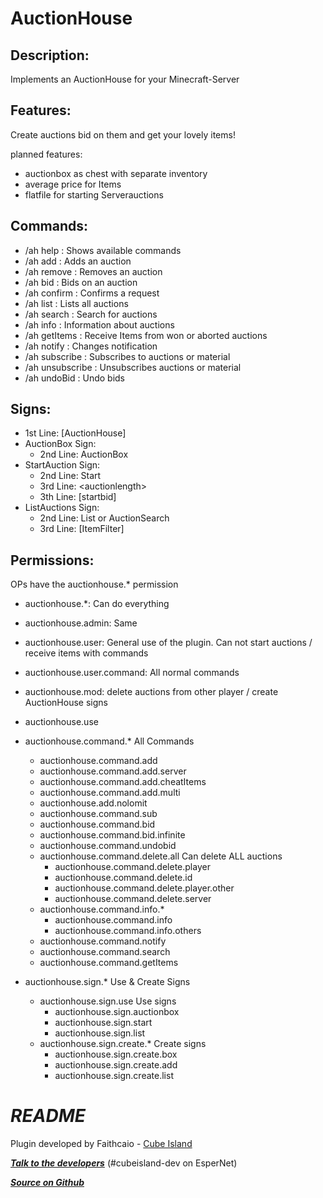 AuctionHouse
==========

Description:
------------
Implements an AuctionHouse for your Minecraft-Server

Features:
---------
Create auctions bid on them and get your lovely items!

planned features:

-  auctionbox as chest with separate inventory
-  average price for Items
-  flatfile for starting Serverauctions

Commands:
------------

- /ah help : Shows available commands
- /ah add : Adds an auction
- /ah remove : Removes an auction
- /ah bid : Bids on an auction
- /ah confirm : Confirms a request
- /ah list : Lists all auctions
- /ah search : Search for auctions
- /ah info : Information about auctions
- /ah getItems : Receive Items from won or aborted auctions
- /ah notify : Changes notification
- /ah subscribe : Subscribes to auctions or material
- /ah unsubscribe : Unsubscribes auctions or material
- /ah undoBid : Undo bids

Signs:
------------

- 1st Line: [AuctionHouse]
- AuctionBox Sign:
    - 2nd Line: AuctionBox
- StartAuction Sign:
    - 2nd Line: Start
    - 3rd Line: <auctionlength\>
    - 3th Line: [startbid]
- ListAuctions Sign:
    - 2nd Line: List or AuctionSearch
    - 3rd Line: [ItemFilter]

Permissions:
------------
OPs have the auctionhouse.* permission
- auctionhouse.*: Can do everything
- auctionhouse.admin: Same
- auctionhouse.user: General use of the plugin. Can not start auctions / receive items with commands
- auctionhouse.user.command: All normal commands
- auctionhouse.mod: delete auctions from other player / create AuctionHouse signs
- auctionhouse.use 

- auctionhouse.command.* All Commands
    - auctionhouse.command.add
    - auctionhouse.command.add.server
    - auctionhouse.command.add.cheatItems
    - auctionhouse.command.add.multi
    - auctionhouse.add.nolomit
    - auctionhouse.command.sub
    - auctionhouse.command.bid
    - auctionhouse.command.bid.infinite
    - auctionhouse.command.undobid
    - auctionhouse.command.delete.all Can delete ALL auctions
        - auctionhouse.command.delete.player
        - auctionhouse.command.delete.id
        - auctionhouse.command.delete.player.other
        - auctionhouse.command.delete.server
    - auctionhouse.command.info.*
        - auctionhouse.command.info
        - auctionhouse.command.info.others
    - auctionhouse.command.notify
    - auctionhouse.command.search
    - auctionhouse.command.getItems
- auctionhouse.sign.* Use & Create Signs
    - auctionhouse.sign.use Use signs
        - auctionhouse.sign.auctionbox
        - auctionhouse.sign.start
        - auctionhouse.sign.list
    - auctionhouse.sign.create.* Create signs
        - auctionhouse.sign.create.box
        - auctionhouse.sign.create.add
        - auctionhouse.sign.create.list

***README***
============

Plugin developed by Faithcaio - [Cube Island](http://cubeisland.de)


***[Talk to the developers](http://webchat.esper.net/?channels=cubeisland-dev&nick=)*** (#cubeisland-dev on EsperNet)

***[Source on Github](https://github.com/CubeIsland/AuctionHouse)***